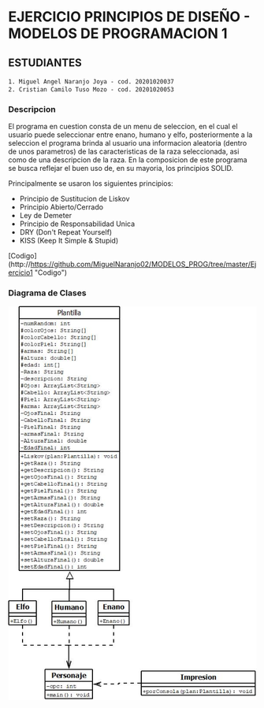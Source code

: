 # EJERCICIO PRINCIPIOS DE DISEÑO - MODELOS DE PROGRAMACION 1
## ESTUDIANTES
	1. Miguel Angel Naranjo Joya - cod. 20201020037
    2. Cristian Camilo Tuso Mozo - cod. 20201020053 
								
### Descripcion
El programa en cuestion consta de un menu de seleccion, en el cual el usuario puede seleccionar entre enano, humano y elfo, posteriormente a la seleccion el programa brinda al usuario una informacion aleatoria (dentro de unos parametros) de las caracteristicas de la raza seleccionada, asi como de una descripcion de la raza.
En la composicion de este programa se busca reflejar el buen uso de, en su mayoria, los principios SOLID.

Principalmente se usaron los siguientes principios:
* Principio de Sustitucion de Liskov
* Principio Abierto/Cerrado
* Ley de Demeter
* Principio de Responsabilidad Unica
* DRY (Don't Repeat Yourself)
* KISS (Keep It Simple & Stupid)

[Codigo]
(http://https://github.com/MiguelNaranjo02/MODELOS_PROG/tree/master/Ejercicio1 "Codigo")

### Diagrama de Clases
[![DIAGRAMA DE CLASES EJERCICIO RAZAS](https://github.com/MiguelNaranjo02/MODELOS_PROG/blob/master/Ejercicio1/Personajes.jpeg "DIAGRAMA DE CLASES EJERCICIO RAZAS")](https://github.com/MiguelNaranjo02/MODELOS_PROG/blob/master/Ejercicio1/Personajes.jpeg "DIAGRAMA DE CLASES EJERCICIO RAZAS")